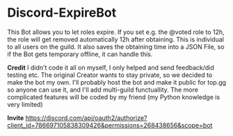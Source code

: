 # Discord-ExpireBot

This Bot allows you to let roles expire. If you set e.g. the @voted role to 12h, the role will get removed automatically 12h after obtaining. This is individual to all users on the guild. It also saves the obtaining time into a JSON File, so if the Bot gets temporary offline, it can handle this.

**Credit**
I didn't code it all on myself, I only helped and send feedback/did testing etc. The original Creator wants to stay private, so we decided to make the bot my own.
I'll probably host the bot and make it public for top.gg so anyone can use it, and I'll add multi-guild functuallity. The more complicated features will be coded by my friend (my Python knowledge is very limited)

**Invite**
https://discord.com/api/oauth2/authorize?client_id=786697105838309426&permissions=268438656&scope=bot
